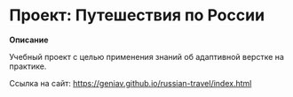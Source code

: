 # Проект: Путешествия по России

**Описание**

Учебный проект с целью применения знаний об адаптивной верстке на практике.

Cсылка на сайт:
https://geniav.github.io/russian-travel/index.html

